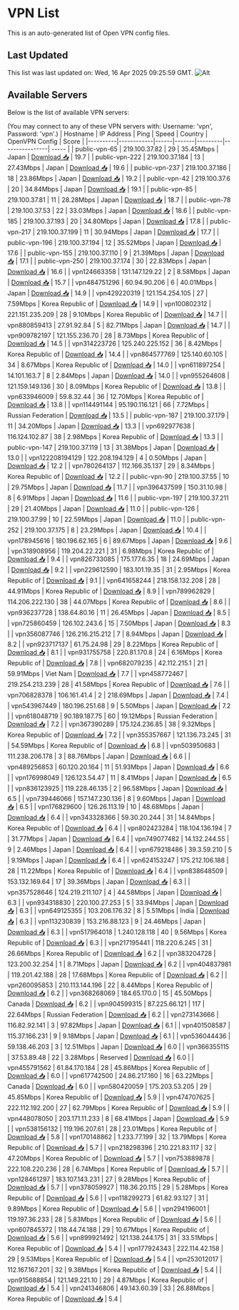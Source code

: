 # VPN List

This is an auto-generated list of Open VPN config files.

## Last Updated

This list was last updated on: Wed, 16 Apr 2025 09:25:59 GMT.
![Alt](https://repobeats.axiom.co/api/embed/186b98318ef1479477931607c1ad7d823f12451f.svg "Repobeats analytics image")

## Available Servers

Below is the list of available VPN servers:

(You may connect to any of these VPN servers with: Username: 'vpn', Password: 'vpn'.)
| Hostname | IP Address | Ping | Speed | Country | OpenVPN Config | Score |
|----------|------------|------|-------|---------|----------------| ----- |
| public-vpn-65 | 219.100.37.82 | 29 | 35.45Mbps | Japan | [Download 📥](./configs/server_0_JP.ovpn) | 19.7 |
| public-vpn-222 | 219.100.37.184 | 13 | 27.43Mbps | Japan | [Download 📥](./configs/server_1_JP.ovpn) | 19.6 |
| public-vpn-237 | 219.100.37.186 | 18 | 23.86Mbps | Japan | [Download 📥](./configs/server_2_JP.ovpn) | 19.2 |
| public-vpn-42 | 219.100.37.6 | 20 | 34.84Mbps | Japan | [Download 📥](./configs/server_3_JP.ovpn) | 19.1 |
| public-vpn-85 | 219.100.37.81 | 11 | 28.28Mbps | Japan | [Download 📥](./configs/server_4_JP.ovpn) | 18.7 |
| public-vpn-78 | 219.100.37.53 | 22 | 33.03Mbps | Japan | [Download 📥](./configs/server_5_JP.ovpn) | 18.6 |
| public-vpn-185 | 219.100.37.193 | 20 | 34.80Mbps | Japan | [Download 📥](./configs/server_6_JP.ovpn) | 17.8 |
| public-vpn-217 | 219.100.37.199 | 11 | 30.94Mbps | Japan | [Download 📥](./configs/server_7_JP.ovpn) | 17.7 |
| public-vpn-196 | 219.100.37.194 | 12 | 35.52Mbps | Japan | [Download 📥](./configs/server_8_JP.ovpn) | 17.6 |
| public-vpn-155 | 219.100.37.110 | 9 | 21.39Mbps | Japan | [Download 📥](./configs/server_9_JP.ovpn) | 17.1 |
| public-vpn-250 | 219.100.37.174 | 30 | 22.83Mbps | Japan | [Download 📥](./configs/server_10_JP.ovpn) | 16.6 |
| vpn124663358 | 131.147.129.22 | 2 | 8.58Mbps | Japan | [Download 📥](./configs/server_11_JP.ovpn) | 15.7 |
| vpn484751296 | 60.94.90.206 | 6 | 40.01Mbps | Japan | [Download 📥](./configs/server_12_JP.ovpn) | 14.9 |
| vpn429220319 | 121.154.254.105 | 27 | 7.59Mbps | Korea Republic of | [Download 📥](./configs/server_13_KR.ovpn) | 14.9 |
| vpn100802312 | 221.151.235.209 | 28 | 9.10Mbps | Korea Republic of | [Download 📥](./configs/server_14_KR.ovpn) | 14.7 |
| vpn880859413 | 27.91.92.84 | 5 | 82.71Mbps | Japan | [Download 📥](./configs/server_15_JP.ovpn) | 14.7 |
| vpn909782197 | 121.155.236.70 | 28 | 8.73Mbps | Korea Republic of | [Download 📥](./configs/server_16_KR.ovpn) | 14.5 |
| vpn314223726 | 125.240.225.152 | 36 | 8.42Mbps | Korea Republic of | [Download 📥](./configs/server_17_KR.ovpn) | 14.4 |
| vpn864577769 | 125.140.60.105 | 34 | 8.67Mbps | Korea Republic of | [Download 📥](./configs/server_18_KR.ovpn) | 14.0 |
| vpn611897254 | 14.101.163.7 | 8 | 2.84Mbps | Japan | [Download 📥](./configs/server_19_JP.ovpn) | 14.0 |
| vpn955264608 | 121.159.149.136 | 30 | 8.09Mbps | Korea Republic of | [Download 📥](./configs/server_20_KR.ovpn) | 13.8 |
| vpn633946009 | 59.8.32.44 | 36 | 12.70Mbps | Korea Republic of | [Download 📥](./configs/server_21_KR.ovpn) | 13.8 |
| vpn114491144 | 95.190.116.121 | 66 | 7.72Mbps | Russian Federation | [Download 📥](./configs/server_22_RU.ovpn) | 13.5 |
| public-vpn-187 | 219.100.37.179 | 11 | 34.20Mbps | Japan | [Download 📥](./configs/server_23_JP.ovpn) | 13.3 |
| vpn692977638 | 116.124.102.87 | 38 | 2.98Mbps | Korea Republic of | [Download 📥](./configs/server_24_KR.ovpn) | 13.3 |
| public-vpn-147 | 219.100.37.119 | 13 | 31.38Mbps | Japan | [Download 📥](./configs/server_25_JP.ovpn) | 13.0 |
| vpn122208194129 | 122.208.194.129 | 4 | 0.50Mbps | Japan | [Download 📥](./configs/server_26_JP.ovpn) | 12.2 |
| vpn780264137 | 112.166.35.137 | 29 | 8.34Mbps | Korea Republic of | [Download 📥](./configs/server_27_KR.ovpn) | 12.2 |
| public-vpn-90 | 219.100.37.55 | 10 | 29.75Mbps | Japan | [Download 📥](./configs/server_28_JP.ovpn) | 11.7 |
| vpn396437599 | 150.31.10.98 | 8 | 6.91Mbps | Japan | [Download 📥](./configs/server_29_JP.ovpn) | 11.6 |
| public-vpn-197 | 219.100.37.211 | 29 | 21.40Mbps | Japan | [Download 📥](./configs/server_30_JP.ovpn) | 11.0 |
| public-vpn-126 | 219.100.37.99 | 10 | 22.59Mbps | Japan | [Download 📥](./configs/server_31_JP.ovpn) | 11.0 |
| public-vpn-252 | 219.100.37.175 | 8 | 23.29Mbps | Japan | [Download 📥](./configs/server_32_JP.ovpn) | 10.4 |
| vpn178945616 | 180.196.62.165 | 6 | 89.67Mbps | Japan | [Download 📥](./configs/server_33_JP.ovpn) | 9.6 |
| vpn318908956 | 119.204.22.221 | 31 | 6.98Mbps | Korea Republic of | [Download 📥](./configs/server_34_KR.ovpn) | 9.4 |
| vpn826733085 | 175.177.6.35 | 18 | 24.69Mbps | Japan | [Download 📥](./configs/server_35_JP.ovpn) | 9.2 |
| vpn229612590 | 183.101.19.35 | 31 | 2.95Mbps | Korea Republic of | [Download 📥](./configs/server_36_KR.ovpn) | 9.1 |
| vpn641658244 | 218.158.132.208 | 28 | 44.91Mbps | Korea Republic of | [Download 📥](./configs/server_37_KR.ovpn) | 8.9 |
| vpn789962829 | 114.206.222.130 | 38 | 44.07Mbps | Korea Republic of | [Download 📥](./configs/server_38_KR.ovpn) | 8.6 |
| vpn936237728 | 138.64.80.16 | 11 | 26.45Mbps | Japan | [Download 📥](./configs/server_39_JP.ovpn) | 8.5 |
| vpn725860459 | 126.102.243.6 | 15 | 7.50Mbps | Japan | [Download 📥](./configs/server_40_JP.ovpn) | 8.3 |
| vpn356087746 | 126.216.215.212 | 7 | 8.94Mbps | Japan | [Download 📥](./configs/server_41_JP.ovpn) | 8.2 |
| vpn923717137 | 61.75.24.98 | 29 | 8.22Mbps | Korea Republic of | [Download 📥](./configs/server_42_KR.ovpn) | 8.1 |
| vpn931755758 | 220.81.170.8 | 24 | 6.16Mbps | Korea Republic of | [Download 📥](./configs/server_43_KR.ovpn) | 7.8 |
| vpn682079235 | 42.112.215.1 | 21 | 59.91Mbps | Viet Nam | [Download 📥](./configs/server_44_VN.ovpn) | 7.7 |
| vpn458772467 | 219.254.213.239 | 28 | 41.58Mbps | Korea Republic of | [Download 📥](./configs/server_45_KR.ovpn) | 7.6 |
| vpn706828378 | 106.161.41.4 | 2 | 218.69Mbps | Japan | [Download 📥](./configs/server_46_JP.ovpn) | 7.4 |
| vpn543967449 | 180.196.251.68 | 9 | 5.50Mbps | Japan | [Download 📥](./configs/server_47_JP.ovpn) | 7.2 |
| vpn618048719 | 90.189.187.75 | 60 | 19.12Mbps | Russian Federation | [Download 📥](./configs/server_48_RU.ovpn) | 7.2 |
| vpn367390289 | 175.124.236.85 | 38 | 9.32Mbps | Korea Republic of | [Download 📥](./configs/server_49_KR.ovpn) | 7.2 |
| vpn355357667 | 121.136.73.245 | 31 | 54.59Mbps | Korea Republic of | [Download 📥](./configs/server_50_KR.ovpn) | 6.8 |
| vpn503950683 | 111.238.206.178 | 3 | 88.76Mbps | Japan | [Download 📥](./configs/server_51_JP.ovpn) | 6.6 |
| vpn489256853 | 60.120.20.164 | 11 | 51.93Mbps | Japan | [Download 📥](./configs/server_52_JP.ovpn) | 6.6 |
| vpn176998049 | 126.123.54.47 | 11 | 8.41Mbps | Japan | [Download 📥](./configs/server_53_JP.ovpn) | 6.5 |
| vpn836123925 | 119.228.46.135 | 2 | 96.58Mbps | Japan | [Download 📥](./configs/server_54_JP.ovpn) | 6.5 |
| vpn739446066 | 157.147.230.136 | 8 | 9.60Mbps | Japan | [Download 📥](./configs/server_55_JP.ovpn) | 6.5 |
| vpn176829600 | 126.26.113.19 | 10 | 48.68Mbps | Japan | [Download 📥](./configs/server_56_JP.ovpn) | 6.4 |
| vpn343328366 | 59.30.20.244 | 31 | 14.84Mbps | Korea Republic of | [Download 📥](./configs/server_57_KR.ovpn) | 6.4 |
| vpn802423284 | 118.104.136.194 | 7 | 31.77Mbps | Japan | [Download 📥](./configs/server_58_JP.ovpn) | 6.4 |
| vpn749077482 | 14.132.244.55 | 9 | 2.46Mbps | Japan | [Download 📥](./configs/server_59_JP.ovpn) | 6.4 |
| vpn679218486 | 39.3.59.210 | 5 | 9.19Mbps | Japan | [Download 📥](./configs/server_60_JP.ovpn) | 6.4 |
| vpn624153247 | 175.212.106.188 | 28 | 11.22Mbps | Korea Republic of | [Download 📥](./configs/server_61_KR.ovpn) | 6.4 |
| vpn838648509 | 153.132.169.64 | 17 | 39.36Mbps | Japan | [Download 📥](./configs/server_62_JP.ovpn) | 6.3 |
| vpn357528646 | 124.219.211.107 | 4 | 44.58Mbps | Japan | [Download 📥](./configs/server_63_JP.ovpn) | 6.3 |
| vpn934318830 | 220.100.27.253 | 5 | 33.94Mbps | Japan | [Download 📥](./configs/server_64_JP.ovpn) | 6.3 |
| vpn649125355 | 103.206.176.32 | 8 | 5.51Mbps | India | [Download 📥](./configs/server_65_IN.ovpn) | 6.3 |
| vpn113230839 | 153.216.88.123 | 9 | 24.46Mbps | Japan | [Download 📥](./configs/server_66_JP.ovpn) | 6.3 |
| vpn517964018 | 1.240.128.118 | 40 | 9.56Mbps | Korea Republic of | [Download 📥](./configs/server_67_KR.ovpn) | 6.3 |
| vpn217195441 | 118.220.6.245 | 31 | 26.66Mbps | Korea Republic of | [Download 📥](./configs/server_68_KR.ovpn) | 6.2 |
| vpn383204728 | 123.200.32.254 | 1 | 8.71Mbps | Japan | [Download 📥](./configs/server_69_JP.ovpn) | 6.2 |
| vpn404837981 | 119.201.42.188 | 28 | 17.68Mbps | Korea Republic of | [Download 📥](./configs/server_70_KR.ovpn) | 6.2 |
| vpn260095853 | 210.113.144.196 | 22 | 8.44Mbps | Korea Republic of | [Download 📥](./configs/server_71_KR.ovpn) | 6.2 |
| vpn368268069 | 184.65.170.0 | 15 | 45.50Mbps | Canada | [Download 📥](./configs/server_72_CA.ovpn) | 6.2 |
| vpn904599315 | 87.225.66.121 | 117 | 22.64Mbps | Russian Federation | [Download 📥](./configs/server_73_RU.ovpn) | 6.2 |
| vpn273143666 | 116.82.92.141 | 3 | 97.82Mbps | Japan | [Download 📥](./configs/server_74_JP.ovpn) | 6.1 |
| vpn401508587 | 115.37.166.231 | 9 | 9.18Mbps | Japan | [Download 📥](./configs/server_75_JP.ovpn) | 6.1 |
| vpn536044436 | 59.138.46.203 | 3 | 12.51Mbps | Japan | [Download 📥](./configs/server_76_JP.ovpn) | 6.0 |
| vpn366355115 | 37.53.89.48 | 22 | 3.28Mbps | Reserved | [Download 📥](./configs/server_77_ZZ.ovpn) | 6.0 |
| vpn455791562 | 61.84.170.184 | 28 | 45.86Mbps | Korea Republic of | [Download 📥](./configs/server_78_KR.ovpn) | 6.0 |
| vpn617742500 | 24.86.217.160 | 16 | 63.22Mbps | Canada | [Download 📥](./configs/server_79_CA.ovpn) | 6.0 |
| vpn580420059 | 175.203.53.205 | 29 | 45.85Mbps | Korea Republic of | [Download 📥](./configs/server_80_KR.ovpn) | 5.9 |
| vpn474707625 | 222.112.192.200 | 27 | 62.79Mbps | Korea Republic of | [Download 📥](./configs/server_81_KR.ovpn) | 5.9 |
| vpn448078050 | 203.171.11.233 | 8 | 68.41Mbps | Japan | [Download 📥](./configs/server_82_JP.ovpn) | 5.9 |
| vpn538156132 | 119.196.207.61 | 28 | 23.01Mbps | Korea Republic of | [Download 📥](./configs/server_83_KR.ovpn) | 5.8 |
| vpn170148862 | 1.233.77.199 | 32 | 13.79Mbps | Korea Republic of | [Download 📥](./configs/server_84_KR.ovpn) | 5.7 |
| vpn218298396 | 210.221.83.117 | 32 | 47.20Mbps | Korea Republic of | [Download 📥](./configs/server_85_KR.ovpn) | 5.7 |
| vpn753889878 | 222.108.220.236 | 28 | 6.74Mbps | Korea Republic of | [Download 📥](./configs/server_86_KR.ovpn) | 5.7 |
| vpn128461297 | 183.107.143.231 | 27 | 9.28Mbps | Korea Republic of | [Download 📥](./configs/server_87_KR.ovpn) | 5.7 |
| vpn378059927 | 118.36.20.115 | 29 | 5.28Mbps | Korea Republic of | [Download 📥](./configs/server_88_KR.ovpn) | 5.6 |
| vpn118299273 | 61.82.93.127 | 31 | 9.89Mbps | Korea Republic of | [Download 📥](./configs/server_89_KR.ovpn) | 5.6 |
| vpn294196001 | 119.197.36.233 | 28 | 5.83Mbps | Korea Republic of | [Download 📥](./configs/server_90_KR.ovpn) | 5.6 |
| vpn607845372 | 118.44.74.188 | 29 | 10.67Mbps | Korea Republic of | [Download 📥](./configs/server_91_KR.ovpn) | 5.6 |
| vpn899921492 | 121.138.244.175 | 31 | 33.51Mbps | Korea Republic of | [Download 📥](./configs/server_92_KR.ovpn) | 5.4 |
| vpn177924343 | 222.114.42.158 | 29 | 9.53Mbps | Korea Republic of | [Download 📥](./configs/server_93_KR.ovpn) | 5.4 |
| vpn253012017 | 112.167.167.201 | 32 | 9.38Mbps | Korea Republic of | [Download 📥](./configs/server_94_KR.ovpn) | 5.4 |
| vpn915688854 | 121.149.221.10 | 29 | 4.87Mbps | Korea Republic of | [Download 📥](./configs/server_95_KR.ovpn) | 5.4 |
| vpn241346806 | 49.143.60.39 | 33 | 26.88Mbps | Korea Republic of | [Download 📥](./configs/server_96_KR.ovpn) | 5.4 |
